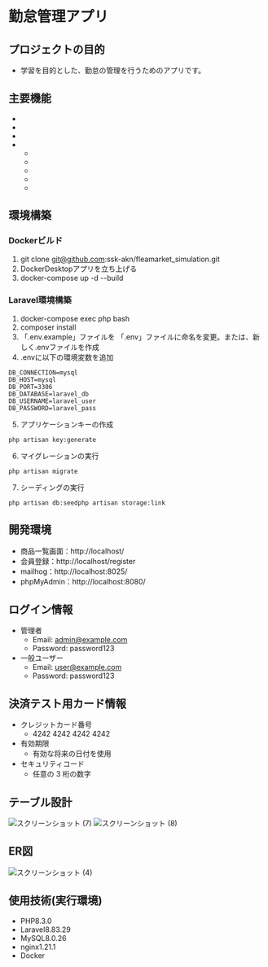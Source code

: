 # 勤怠管理アプリ
## プロジェクトの目的
- 学習を目的とした、勤怠の管理を行うためのアプリです。
## 主要機能
- 
- 
- 
- 
  - 
  - 
  - 
  - 
  - 
## 環境構築
### Dockerビルド
1. git clone git@github.com:ssk-akn/fleamarket_simulation.git
2. DockerDesktopアプリを立ち上げる
3. docker-compose up -d --build
### Laravel環境構築
1. docker-compose exec php bash
2. composer install
3. 「.env.example」ファイルを 「.env」ファイルに命名を変更。または、新しく.envファイルを作成
4. .envに以下の環境変数を追加
```
DB_CONNECTION=mysql
DB_HOST=mysql
DB_PORT=3306
DB_DATABASE=laravel_db
DB_USERNAME=laravel_user
DB_PASSWORD=laravel_pass
```
5. アプリケーションキーの作成
```
php artisan key:generate
```
6. マイグレーションの実行
```
php artisan migrate
```
7. シーディングの実行
```
php artisan db:seedphp artisan storage:link
```
## 開発環境
- 商品一覧画面：http://localhost/
- 会員登録：http://localhost/register
- mailhog：http://localhost:8025/
- phpMyAdmin：http://localhost:8080/
## ログイン情報
- 管理者
  - Email: admin@example.com
  - Password: password123
- 一般ユーザー
  - Email: user@example.com
  - Password: password123
## 決済テスト用カード情報
- クレジットカード番号
  - 4242 4242 4242 4242
- 有効期限
  - 有効な将来の日付を使用
- セキュリティコード
  - 任意の 3 桁の数字
## テーブル設計

![スクリーンショット (7)](https://github.com/user-attachments/assets/15296a9c-0bfa-443f-aa17-66122f118971)
![スクリーンショット (8)](https://github.com/user-attachments/assets/4eea7c36-02f3-4113-a2ed-48f50a5b45c5)

## ER図

![スクリーンショット (4)](https://github.com/user-attachments/assets/8bf9a6cd-ba29-4751-ba6e-2c8b59f2bdd9)

## 使用技術(実行環境)
- PHP8.3.0
- Laravel8.83.29
- MySQL8.0.26
- nginx1.21.1
- Docker
